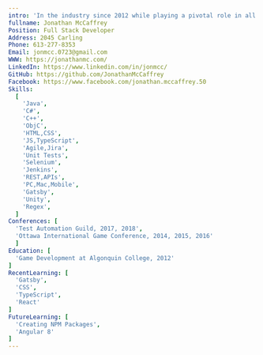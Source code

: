 ```yaml
---
intro: 'In the industry since 2012 while playing a pivotal role in all aspects of our software stack while developing native iOS and Android applications. Worked on several projects from design to release, and improved products with features and patches based on customer feedback and data. Moved on to maintaining clients APIs, test automation, tooling, and customer success, on cloud-based technology.'
fullname: Jonathan McCaffrey
Position: Full Stack Developer
Address: 2045 Carling
Phone: 613-277-8353
Email: jonmcc.0723@gmail.com
WWW: https://jonathanmc.com/
LinkedIn: https://www.linkedin.com/in/jonmcc/
GitHub: https://github.com/JonathanMcCaffrey
Facebook: https://www.facebook.com/jonathan.mccaffrey.50
Skills:
  [
    'Java',
    'C#',
    'C++',
    'ObjC',
    'HTML,CSS',
    'JS,TypeScript',
    'Agile,Jira',
    'Unit Tests',
    'Selenium',
    'Jenkins',
    'REST,APIs',
    'PC,Mac,Mobile',
    'Gatsby',
    'Unity',
    'Regex',
  ]
Conferences: [ 
  'Test Automation Guild, 2017, 2018',
  'Ottawa International Game Conference, 2014, 2015, 2016'
  ]
Education: [   
  'Game Development at Algonquin College, 2012'
]
RecentLearning: [   
  'Gatsby',
  'CSS',
  'TypeScript',
  'React'
]
FutureLearning: [
  'Creating NPM Packages',
  'Angular 8'
]
---
```


